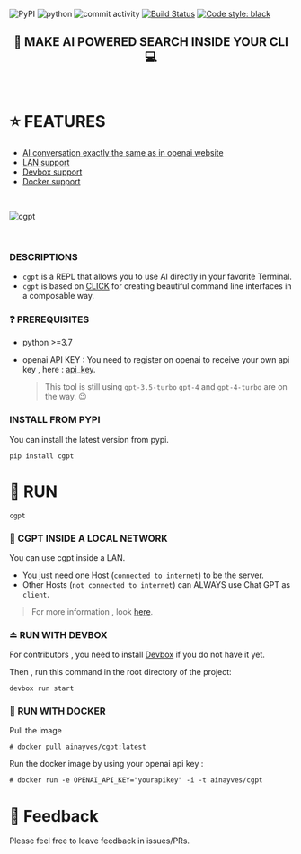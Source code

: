 ![PyPI](https://img.shields.io/pypi/v/cgpt)
![python](https://img.shields.io/badge/Python-3.7-blue.svg)
![commit activity](https://img.shields.io/github/commit-activity/m/ainayves/cgpt?color=blue)
[![Build Status](https://img.shields.io/badge/Build%20status-Passing-green)](https://github.com/ainayves/cgpt/actions)
[![Code style: black](https://img.shields.io/badge/code%20style-black-000000.svg)](https://github.com/psf/black)

<center><h2>🤖 MAKE AI POWERED SEARCH INSIDE YOUR CLI 💻</h2></center>
</br>

# ⭐ FEATURES

- [AI conversation exactly the same as in openai website](#descriptions)
- [LAN support](#cgpt-inside-a-local-network)
- [Devbox support](#whale2-run-with-docker)
- [Docker support](#whale2-run-with-docker)

</br>

![cgpt](https://i.imgflip.com/8hdiuv.jpg)

</br>

### DESCRIPTIONS

- `cgpt` is a REPL that allows you to use AI directly in your favorite Terminal.
- `cgpt` is based on [CLICK](https://github.com/pallets/click) for creating beautiful command line interfaces in a composable way.

### :question: PREREQUISITES

- python >=3.7
- openai API KEY :
  You need to register on openai to receive your own api key , here : [api_key](https://platform.openai.com/account/api-keys).

  > This tool is still using `gpt-3.5-turbo` 
  > `gpt-4` and `gpt-4-turbo` are on the way. 😉

### INSTALL FROM PYPI

You can install the latest version from pypi.

```
pip install cgpt
```

# 🚀 RUN

```
cgpt
```

### :link: CGPT INSIDE A LOCAL NETWORK

You can use cgpt inside a LAN.

- You just need one Host (`connected to internet`) to be the server.
- Other Hosts (`not connected to internet`) can ALWAYS use Chat GPT as `client`.

> For more information , look [here](https://cgpt.readthedocs.io/en/latest/index.html#use-it-inside-a-local-network).

### ⏏️ RUN WITH DEVBOX

For contributors , you need to install [Devbox](https://www.jetpack.io/devbox/docs/installing_devbox/) if you do not have it yet.

Then , run this command in the root directory of the project:

```
devbox run start
```

### :whale2: RUN WITH DOCKER 

Pull the image 
```
# docker pull ainayves/cgpt:latest
```

Run the docker image by using your openai api key :

```
# docker run -e OPENAI_API_KEY="yourapikey" -i -t ainayves/cgpt
```

# 💚 Feedback

Please feel free to leave feedback in issues/PRs.
